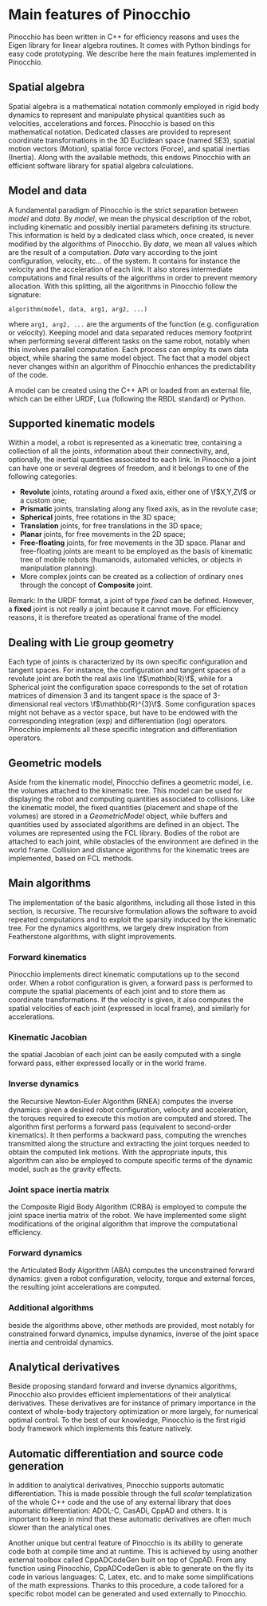 # Main features of Pinocchio

Pinocchio has been written in C++ for efficiency reasons and uses the
Eigen library for linear algebra routines. It comes with
Python bindings for easy code prototyping. We describe here the main
features implemented in Pinocchio.

## Spatial algebra

Spatial algebra is a mathematical notation
commonly employed in rigid body dynamics to represent and manipulate
physical quantities such as velocities, accelerations and forces.
Pinocchio is based on this mathematical notation. Dedicated classes are
provided to represent coordinate transformations in the 3D Euclidean
space (named SE3), spatial motion vectors (Motion), spatial force
vectors (Force), and spatial inertias (Inertia). Along with the
available methods, this endows Pinocchio with an efficient software
library for spatial algebra calculations.

## Model and data

A fundamental paradigm of Pinocchio is the strict separation between
*model* and *data*. By *model*, we mean the physical description of the
robot, including kinematic and possibly inertial parameters defining its
structure. This information is held by a dedicated class which, once
created, is never modified by the algorithms of Pinocchio. By *data*, we
mean all values which are the result of a computation. *Data* vary
according to the joint configuration, velocity, etc\... of the system.
It contains for instance the velocity and the acceleration of each link.
It also stores intermediate computations and final results of the
algorithms in order to prevent memory allocation. With this splitting,
all the algorithms in Pinocchio follow the signature:

```
algorithm(model, data, arg1, arg2, ...)
```

where `arg1, arg2, ...` are the arguments of the function (e.g. configuration or
velocity). Keeping model and data separated reduces memory footprint
when performing several different tasks on the same robot, notably when
this involves parallel computation. Each process can employ its own data
object, while sharing the same model object. The fact that a model
object never changes within an algorithm of Pinocchio enhances the
predictability of the code.

A model can be created using the C++ API or loaded from an external
file, which can be either URDF, Lua (following the RBDL standard) or
Python.

## Supported kinematic models

Within a model, a robot is represented as a kinematic tree, containing a
collection of all the joints, information about their connectivity, and,
optionally, the inertial quantities associated to each link. In
Pinocchio a joint can have one or several degrees of freedom, and it
belongs to one of the following categories:
- **Revolute** joints, rotating around a fixed axis, either one of \f$X,Y,Z\f$ or a custom one;
- **Prismatic** joints, translating along any fixed axis, as in the revolute case;
- **Spherical** joints, free rotations in the 3D space;
- **Translation** joints, for free translations in the 3D space;
- **Planar** joints, for free movements in the 2D space;
- **Free-floating** joints, for free movements in the 3D space. Planar and free-floating joints are meant to be
  employed as the basis of kinematic tree of mobile robots (humanoids, automated vehicles, or objects in manipulation
  planning).
- More complex joints can be created as a collection of ordinary ones through the concept of **Composite** joint.

Remark: In the URDF format, a joint of type *fixed* can be defined. However,
a **fixed** joint is not really a joint because it cannot move.
For efficiency reasons, it is therefore treated as operational frame of the model.

## Dealing with Lie group geometry

Each type of joints is characterized by its own specific configuration
and tangent spaces. For instance, the configuration and tangent spaces
of a revolute joint are both the real axis line \f$\mathbb{R}\f$, while for
a Spherical joint the configuration space corresponds to the set of
rotation matrices of dimension 3 and its tangent space is the space of
3-dimensional real vectors \f$\mathbb{R}^{3}\f$. Some configuration spaces
might not behave as a vector space, but have to be endowed with the
corresponding integration (exp) and differentiation (log) operators.
Pinocchio implements all these specific integration and differentiation
operators.

## Geometric models

Aside from the kinematic model, Pinocchio defines a geometric model, i.e. the
volumes attached to the kinematic tree. This model can be used for
displaying the robot and computing quantities associated to collisions.
Like the kinematic model, the fixed quantities (placement and shape of
the volumes) are stored in a *GeometricModel* object, while buffers and
quantities used by associated algorithms are defined in an object. The
volumes are represented using the FCL library. Bodies
of the robot are attached to each joint, while obstacles of the
environment are defined in the world frame. Collision and distance
algorithms for the kinematic trees are implemented, based on FCL
methods.

## Main algorithms

The implementation of the basic algorithms, including all those listed
in this section, is recursive. The recursive formulation allows the
software to avoid repeated computations and to exploit the sparsity
induced by the kinematic tree. For the dynamics algorithms, we largely
drew inspiration from Featherstone algorithms, with slight
improvements.

### Forward kinematics

Pinocchio implements direct kinematic computations up to the second
order. When a robot configuration is given, a forward pass is performed
to compute the spatial placements of each joint and to store them as
coordinate transformations. If the velocity is given, it also computes
the spatial velocities of each joint (expressed in local frame), and
similarly for accelerations.

### Kinematic Jacobian

the spatial Jacobian of each joint can be easily computed with a single
forward pass, either expressed locally or in the world frame.

### Inverse dynamics

the Recursive Newton-Euler Algorithm (RNEA) computes the
inverse dynamics: given a desired robot configuration, velocity and
acceleration, the torques required to execute this motion are computed
and stored. The algorithm first performs a forward pass (equivalent to
second-order kinematics). It then performs a backward pass, computing
the wrenches transmitted along the structure and extracting the joint
torques needed to obtain the computed link motions. With the appropriate
inputs, this algorithm can also be employed to compute specific terms of
the dynamic model, such as the gravity effects.

### Joint space inertia matrix

the Composite Rigid Body Algorithm (CRBA) is
employed to compute the joint space inertia matrix of the robot. We have
implemented some slight modifications of the original algorithm that
improve the computational efficiency.

### Forward dynamics

the Articulated Body Algorithm (ABA)
computes the unconstrained forward dynamics: given a robot
configuration, velocity, torque and external forces, the resulting joint
accelerations are computed.

### Additional algorithms

beside the algorithms above, other methods are provided, most notably
for constrained forward dynamics, impulse dynamics, inverse of the joint
space inertia and centroidal
dynamics.

## Analytical derivatives

Beside proposing standard forward and inverse dynamics algorithms,
Pinocchio also provides efficient implementations of their analytical
derivatives. These derivatives are for
instance of primary importance in the context of whole-body trajectory
optimization or more largely, for numerical optimal control. To the best
of our knowledge, Pinocchio is the first rigid body framework which
implements this feature natively.

## Automatic differentiation and source code generation

In addition to analytical derivatives, Pinocchio supports automatic
differentiation. This is made possible through the full *scalar*
templatization of the whole C++ code and the use of any external library
that does automatic differentiation: ADOL-C, CasADi, CppAD and others. It is
important to keep in mind that these automatic derivatives are often
much slower than the analytical ones.

Another unique but central feature of Pinocchio is its ability to
generate code both at compile time and at runtime. This is achieved by
using another external toolbox called CppADCodeGen built on top of
CppAD. From any function using Pinocchio, CppADCodeGen is
able to generate on the fly its code in various languages: C, Latex,
etc. and to make some simplifications of the math expressions. Thanks to
this procedure, a code tailored for a specific robot model can be
generated and used externally to Pinocchio.

